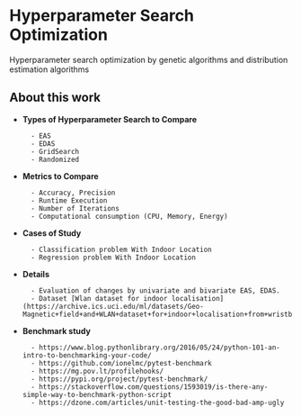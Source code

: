 # Hyperparameter Search Optimization

Hyperparameter search optimization by genetic algorithms and distribution estimation algorithms

## About this work

- __Types of Hyperparameter Search to Compare__

        - EAS
        - EDAS
        - GridSearch
        - Randomized

- __Metrics to Compare__

        - Accuracy, Precision
        - Runtime Execution
        - Number of Iterations
        - Computational consumption (CPU, Memory, Energy)

- __Cases of Study__

        - Classification problem With Indoor Location
        - Regression problem With Indoor Location

- __Details__

        - Evaluation of changes by univariate and bivariate EAS, EDAS.
        - Dataset [Wlan dataset for indoor localisation](https://archive.ics.uci.edu/ml/datasets/Geo-Magnetic+field+and+WLAN+dataset+for+indoor+localisation+from+wristband+and+smartphone#)

- __Benchmark study__

        - https://www.blog.pythonlibrary.org/2016/05/24/python-101-an-intro-to-benchmarking-your-code/
        - https://github.com/ionelmc/pytest-benchmark
        - https://mg.pov.lt/profilehooks/
        - https://pypi.org/project/pytest-benchmark/
        - https://stackoverflow.com/questions/1593019/is-there-any-simple-way-to-benchmark-python-script
        - https://dzone.com/articles/unit-testing-the-good-bad-amp-ugly
